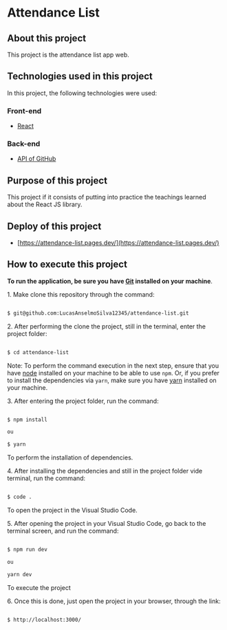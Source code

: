 # Attendance List

## About this project

This project is the attendance list app web.

## Technologies used in this project

In this project, the following technologies were used:

### Front-end

- [React](https://pt-br.reactjs.org/)

### Back-end

- [API of GitHub](https://api.github.com/LucasAnselmoSilva12345/)

## Purpose of this project

This project if it consists of putting into practice the teachings learned about the React JS library.

## Deploy of this project

- [https://attendance-list.pages.dev/](https://attendance-list.pages.dev/)


## How to execute this project

**To run the application, be sure you have [Git](https://git-scm.com/) installed on your machine**.

1. Make clone this repository through the command:

```sh

$ git@github.com:LucasAnselmoSilva12345/attendance-list.git

```

2. After performing the clone the project, still in the terminal, enter the project folder:

```sh

$ cd attendance-list

```

Note: To perform the command execution in the next step, ensure that you have [node](https://nodejs.org/en/) installed on your machine to be able to use `npm`. Or, if you prefer to install the dependencies via `yarn`, make sure you have [yarn](https://yarnpkg.com/) installed on your machine.

3. After entering the project folder, run the command:

```sh

$ npm install

ou

$ yarn

```

To perform the installation of dependencies.

4. After installing the dependencies and still in the project folder vide terminal, run the command:

```sh

$ code .

```

To open the project in the Visual Studio Code.

5. After opening the project in your Visual Studio Code, go back to the terminal screen, and run the command:

```sh

$ npm run dev

ou

yarn dev

```

To execute the project

6. Once this is done, just open the project in your browser, through the link:

```sh

$ http://localhost:3000/

```